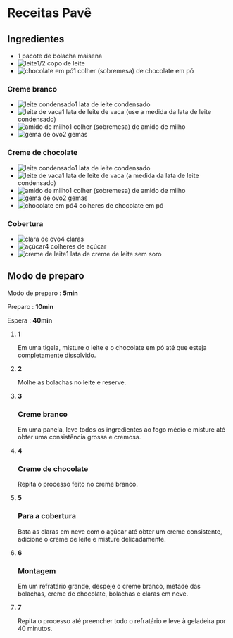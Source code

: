 # Receitas Pavê # 

## Ingredientes ##

- 
  1 pacote de bolacha maisena
- ![leite](https://static.itdg.com.br/images/80-80/2c484ffc860bbf21df138a04dd5f2c28/leite.jpg)1/2 copo de leite
- ![chocolate em pó](https://static.itdg.com.br/images/80-80/5898b85841cdbd28d3ee4eed2dd77a20/chocolate-em-po.jpg)1 colher (sobremesa) de chocolate em pó

### Creme branco

- ![leite condensado](https://static.itdg.com.br/images/80-80/9e1e77f74e7511a66f759ef7eca4cc02/leite-condensado.jpg)1 lata de leite condensado
- ![leite de vaca](https://static.itdg.com.br/images/80-80/a6b877339db4a536c115edde984bea42/leite-de-vaca.jpg)1 lata de leite de vaca (use a medida da lata de leite condensado)
- ![amido de milho](https://static.itdg.com.br/images/80-80/f3d5b6624a4a382db4048b7ae4006a71/amido-de-milho.jpg)1 colher (sobremesa) de amido de milho
- ![gema de ovo](https://static.itdg.com.br/images/80-80/cd3999a4430554b2cabbb432f45e3521/gema-de-ovo.jpg)2 gemas

### Creme de chocolate

- ![leite condensado](https://static.itdg.com.br/images/80-80/9e1e77f74e7511a66f759ef7eca4cc02/leite-condensado.jpg)1 lata de leite condensado
- ![leite de vaca](https://static.itdg.com.br/images/80-80/a6b877339db4a536c115edde984bea42/leite-de-vaca.jpg)1 lata de leite de vaca (a medida da lata de leite condensado)
- ![amido de milho](https://static.itdg.com.br/images/80-80/f3d5b6624a4a382db4048b7ae4006a71/amido-de-milho.jpg)1 colher (sobremesa) de amido de milho
- ![gema de ovo](https://static.itdg.com.br/images/80-80/cd3999a4430554b2cabbb432f45e3521/gema-de-ovo.jpg)2 gemas
- ![chocolate em pó](https://static.itdg.com.br/images/80-80/5898b85841cdbd28d3ee4eed2dd77a20/chocolate-em-po.jpg)4 colheres de chocolate em pó

### Cobertura

- ![clara de ovo](https://static.itdg.com.br/images/80-80/56a4703f42c4137aca896e719909479e/clara-de-ovo.jpg)4 claras
- ![açúcar](https://static.itdg.com.br/images/80-80/1946f8f06c8a24ac1566cd9565c5811f/acucar.jpg)4 colheres de açúcar
- ![creme de leite](https://static.itdg.com.br/images/80-80/6c8b68b86cf683a8f29557161125dcbd/creme-de-leite.jpg)1 lata de creme de leite sem soro

## Modo de preparo

Modo de preparo : **5min**

Preparo : **10min**

Espera : **40min**

1. **1**

   Em uma tigela, misture o leite e o chocolate em pó até que esteja completamente dissolvido.

2. **2**

   Molhe as bolachas no leite e reserve.

3. **3**

   ### Creme branco

   Em uma panela, leve todos os ingredientes ao fogo médio e misture até obter uma consistência grossa e cremosa.

4. **4**

   ### Creme de chocolate

   Repita o processo feito no creme branco.

5. **5**

   ### Para a cobertura

   Bata as claras em neve com o açúcar até obter um creme consistente, adicione o creme de leite e misture delicadamente.

6. **6**

   ### Montagem

   Em um refratário grande, despeje o creme branco, metade das bolachas, creme de chocolate, bolachas e claras em neve.

7. **7**

   Repita o processo até preencher todo o refratário e leve à geladeira por 40 minutos.
